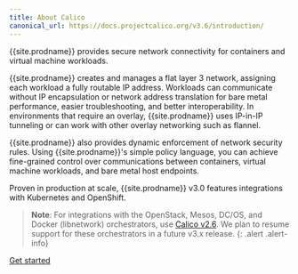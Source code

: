 ```yaml
---
title: About Calico
canonical_url: https://docs.projectcalico.org/v3.6/introduction/
---
```


{{site.prodname}} provides secure network connectivity for
containers and virtual machine workloads.

{{site.prodname}} creates and manages a flat layer 3 network,
assigning each workload a fully routable IP address.
Workloads can communicate without IP encapsulation
or network address translation for bare metal
performance, easier troubleshooting, and better
interoperability. In environments that require an
overlay, {{site.prodname}} uses IP-in-IP tunneling or can work
with other overlay networking such as flannel.

{{site.prodname}} also provides dynamic enforcement of network
security rules. Using {{site.prodname}}'s simple policy language,
you can achieve fine-grained control over communications
between containers, virtual machine workloads, and
bare metal host endpoints.

Proven in production at scale, {{site.prodname}} v3.0 features
integrations with Kubernetes and OpenShift.

> **Note**: For integrations with the OpenStack,
> Mesos, DC/OS, and Docker (libnetwork) orchestrators, use
> [Calico v2.6](/v2.6/introduction/). We plan
> to resume support for these orchestrators in a future
> v3.x release.
{: .alert .alert-info}

<a href="/{{page.version}}/getting-started/" class="btn btn-primary btn-lg">Get started</a>
